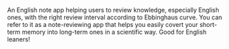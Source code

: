 An English note app helping users to review knowledge, especially English ones, with the right review interval according to Ebbinghaus curve. You can refer to it as a note-reviewing app that helps you easily covert your short-term memory into long-term ones in a scientific way. Good for English leaners!